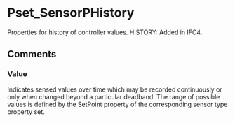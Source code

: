 # Pset_SensorPHistory

Properties for history of controller values.  HISTORY: Added in IFC4.


## Comments

### Value

Indicates sensed values over time which may be recorded continuously or only when changed beyond a particular deadband.  The range of possible values is defined by the SetPoint property of the corresponding sensor type property set.

